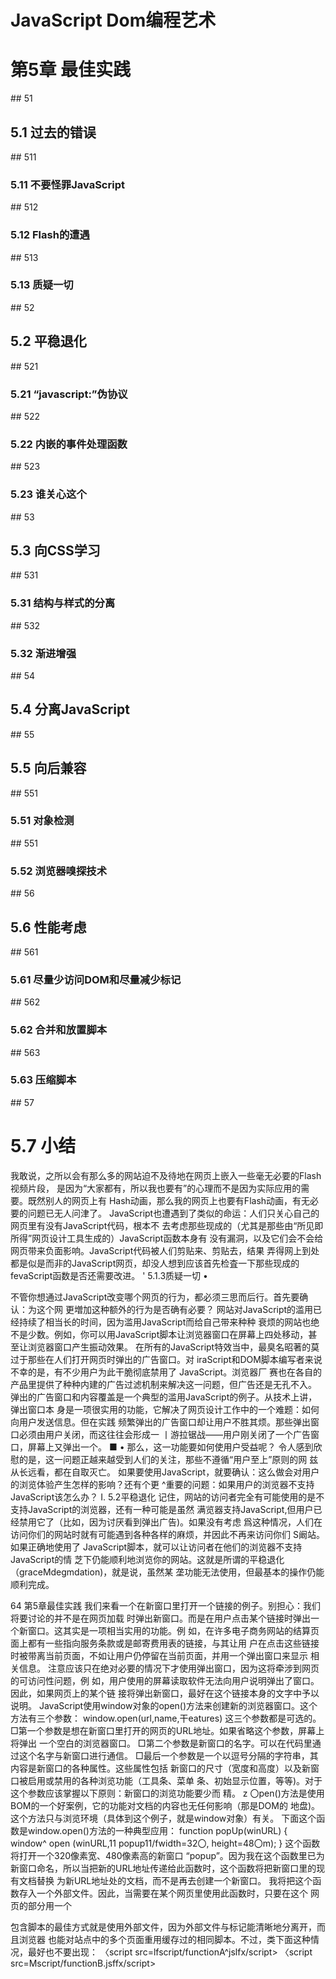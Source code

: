 # JavaScript Dom编程艺术

<h1>第5章 最佳实践</h1>
## 51
<h2>5.1 过去的错误</h2>
## 511
<h3>5.11 不要怪罪JavaScript</h3>
## 512
<h3>5.12 Flash的遭遇</h3>
## 513
<h3>5.13 质疑一切</h3>
## 52
<h2>5.2 平稳退化</h2>
## 521
<h3>5.21 “javascript:”伪协议</h3>
## 522
<h3>5.22 内嵌的事件处理函数</h3>
## 523
<h3>5.23 谁关心这个</h3>
## 53
<h2>5.3 向CSS学习</h2>
## 531
<h3>5.31 结构与样式的分离</h3>
## 532
<h3>5.32 渐进增强</h3>
## 54
<h2>5.4 分离JavaScript</h2>
## 55
<h2>5.5 向后兼容</h2>
## 551
<h3>5.51 对象检测</h3>
## 551
<h3>5.52 浏览器嗅探技术</h3>
## 56
<h2>5.6 性能考虑</h2>
## 561
<h3>5.61 尽量少访问DOM和尽量减少标记</h3>
## 562
<h3>5.62 合并和放置脚本</h3>
## 563
<h3>5.63 压缩脚本</h3>
## 57
<h1>5.7 小结</h1>


我敢说，之所以会有那么多的网站迫不及待地在网页上嵌入一些毫无必要的Flash视频片段， 是因为“大家都有，所以我也要有”的心理而不是因为实际应用的需要。既然别人的网页上有 Hash动画，那么我的网页上也要有Flash动画，有无必要的问题已无人问津了。
JavaScript也遭遇到了类似的命运：人们只关心自己的网页里有没有JavaScript代码，根本不 去考虑那些现成的（尤其是那些由“所见即所得”网页设计工具生成的）JavaScript函数本身有 没有漏洞，以及它们会不会给网页带来负面影响。JavaScript代码被人们剪贴来、剪贴去，结果 弄得网上到处都是似是而非的JavaScript网页，却没人想到应该首先检査一下那些现成的 fevaScript函数是否还需要改进。	'
5.1.3质疑一切	•



不管你想通过JavaScript改变哪个网页的行为，都必须三思而后行。首先要确认：为这个网
更増加这种额外的行为是否确有必要？
网站对JavaScript的滥用已经持续了相当长的时间，因为滥用JavaScript而给自己带来种种
衰烦的网站也绝不是少数。例如，你可以用JavaScript脚本让浏览器窗口在屏幕上四处移动，甚
至让浏览器窗口产生振动效果。
在所有的JavaScript特效当中，最臭名昭著的莫过于那些在人们打开网页时弹出的广告窗口。对
iraScript和DOM脚本编写者来说不幸的是，有不少用户为此干脆彻底禁用了 JavaScript。浏览器厂
赛也在各自的产品里提供了种种内建的广告过滤机制来解决这一问题，但广告还是无孔不入。
弹出的广告窗口和内容覆盖是一个典型的滥用JavaScript的例子。从技术上讲，弹出窗口本
身是一项很实用的功能，它解决了网页设计工作中的一个难题：如何向用户发送信息。但在实践
频繁弹出的广告窗口却让用户不胜其烦。那些弹出窗口必须由用户关闭，而这往往会形成一
丨游拉锯战——用户刚关闭了一个广告窗口，屏幕上又弹出一个。
■ •
那么，这一功能要如何使用户受益呢？
令人感到欣慰的是，这一问题正越来越受到人们的关注，那些不遵循“用户至上”原则的网
兹从长远看，都在自取灭亡。
如果要使用JavaScript，就要确认：这么做会对用户的浏览体验产生怎样的影响？还有个更 ^重要的问题：如果用户的浏览器不支持JavaScript该怎么办？
I.
5.2平稳退化
记住，网站的访问者完全有可能使用的是不支持JavaScript的浏览器，还有一种可能是虽然 满览器支持JavaScript,但用户已经禁用它了（比如，因为讨厌看到弹出广告)。如果没有考虑 爲这种情况，人们在访问你们的网站时就有可能遇到各种各样的麻烦，并因此不再来访问你们
S阚站。
如果正确地使用了 JavaScript脚本，就可以让访问者在他们的浏览器不支持JavaScript的情 芝下仍能顺利地浏览你的网站。这就是所谓的平稳退化（graceMdegmdation)，就是说，虽然某 垄功能无法使用，但最基本的操作仍能顺利完成。

64 第5章最佳实践
我们来看一个在新窗口里打开一个链接的例子。别担心：我们将要讨论的并不是在网页加载 时弹出新窗口。而是在用户点击某个链接时弹出一个新窗口。这其实是一项相当实用的功能。例 如，在许多电子商务网站的结算页面上都有一些指向服务条款或是邮寄费用表的链接，与其让用 户在点击这些链接时被带离当前页面，不如让用户仍停留在当前页面，并用一个弹出窗口来显示 相关信息。
注意应该只在绝对必要的情况下才使用弹出窗口，因为这将牵涉到网页的可访问性问题，例 如，用户使用的屏幕读取软件无法向用户说明弹出了窗口。因此，如果网页上的某个链 接将弹出新窗口，最好在这个链接本身的文字中予以说明。
JavaScript使用window对象的open()方法来创建新的浏览器窗口。这个方法有三个参数：
window.open(url,name,干eatures)
这三个参数都是可选的。
□第一个参数是想在新窗口里打开的网页的URL地址。如果省略这个参数，屏幕上将弹出 一个空白的浏览器窗口。
□第二个参数是新窗口的名字。可以在代码里通过这个名字与新窗口进行通信。
□最后一个参数是一个以逗号分隔的字符串，其内容是新窗口的各种属性。这些属性包括 新窗口的尺寸（宽度和高度）以及新窗口被启用或禁用的各种浏览功能（工具条、菜单 条、初始显示位置，等等)。对于这个参数应该掌握以下原则：新窗口的浏览功能要少而 精。	z
〇pen()方法是使用BOM的一个好案例，它的功能对文档的内容也无任何影响（那是DOM的 地盘)。这个方法只与浏览环境（具体到这个例子，就是window对象）有关。
下面这个函数是window.open()方法的一种典型应用：
function popUp(winURL) {
window^ open (winURL,11 popup11/fwidth=32〇, height=48〇m);
}
这个函数将打开一个320像素宽、480像素高的新窗口 “popup”。因为我在这个函数里已为 新窗口命名，所以当把新的URL地址传递给此函数时，这个函数将把新窗口里的现有文档替换 为新URL地址处的文档，而不是再去创建一个新窗口。
我将把这个函数存入一个外部文件。因此，当需要在某个网页里使用此函数时，只要在这个 网页的<head>部分用一个<script>标签导入那个外部文件即可。函数本身不会对网页的可访问性 产生任何影响，会影响到网页的只是：我将如何使用此函数。
调用popUp函数的一个办法是使用伪协议（pseudo-protocol)。
“javascript:” 伪协议
“真”协议用来在因特网上的计算机之间传输数据包，如HTTP协议(http://)、FTP协议(ftp://)

5.2平稳退化 65
等，伪协议则是一种非标准化的协议。“javascript:”伪协议让我们通过一个链接来调用JavaScript
祿。
下面是通过“javascript”伪协议调用popUp()函数的具体做法：
<a href=,!javascript:popUp(1 http://www^example^com/1)ju>Example</a>
g	这条语句在支持“javascript”伪协议的浏览器中运行正常，较老的浏览器则会去尝试打开那
接但失败，支持这种伪协议但禁用了 JavaScript功能的浏览器会什么也不做。
总之，在HTML文档里通过“javascript:”伪协议调用JavaScript代码的做法非常不好。
52.2内嵌的事件处理函数
我们已经在第4章的图片库脚本见识过事件处理函数的用途和用法了：把oncllck事件处理 运数作为属性嵌入<a>标签，该处理函数将在oncllck事件发生时调用图片切换函数。
这个技巧同样可以用来调用popup函数。但当在某个链接里用oncllck事件处理函数去打开 夢窗口时，这个链接的href属性似乎没有什么用处——与这个链接有关的重要信息已经都包括 £它的oncllck属性里了。这也正是我们经常会看到如下所示的链接的原因：
<a hre干onclick=MpopUp('httpr/Zwww.example• com/1);
• return false; ,r>Example<a>
因为在上面这条HTML指令里使用了 return false语句，这个链接不会真的被打开。“#”符 是一个仅供文档内部使用的链接记号（单就这条指令而言，“#”是未指向任何目标的内部链



戔;。在某些浏览器里，“#”链接指向当前文档的开头。把h「ef属性的值设置为“#”只是为了
一个空链接。实际工作全部由oncllck属性负责完成。
很遗憾，这个技巧与用“javascript”伪协议调用JavaScript代码的做法同样糟糕，因为它们
蔡不能平稳退化。如果用户已经禁用了浏览器的JavaScript功能，这样的链接将毫无用处。
5«2.3谁关心这个 *
或许你对我反复强调“平稳退化”有些不解：让那些不支持或禁用了 JavaScript功能的浏览
香也能顺利地访问你的网站真的那么重要吗？
请想象一下，有个访问者来到了你的网站，他总是在浏览Web时同时禁用图像和JavaScript。
家肯定认为如今这样的用户已非常少见，而事实也正是如此。但这个访问者非常重要。
你想象的那个用户是一个搜索机器人（searchbot)。搜索机器人是一种自动化的程序，它们
氯览Web的目的是为了把各种网页添加到捜索引擎的数据库里。各大捜索引擎都有类似的程序。
目前，只有极少数搜索机器人能够理解JavaScript代码。所以，如果你的JavaScript网页不能平
稳退化，它们在搜索引擎上的排名就可能大受损害。
具体到popUp()函数，为其中的JavaScript代码预留出退路很简单：在链接里把href属性设
置为真实存在的URL地址，让它成为一个有效的链接，如下所示：
<a href=Hhttp://www^example•com/tr
• onclick=l,popUp(,http://www.exaniple^cornl; return false;,f>Example</a>

66 第5章最佳实践
因为URL地址出现了两次，上面这些代码显得有点冗长，但我们可以利用JavaScript语言把 它改写得简明一些。this可以用来代表任何一种当前元素，所以可以用this和getAttrlbuteO方 法提取出h「ef属性的值，如下所示：
<a href="http://www,examplK；om/’’
• onclick="popUp(this.getAttribute(rhref'); return false;”>Example</a>
老实说，上面这条语句没有精简多少。当前链接的h「ef属性还有一个更简明的引用办法 	使用由DOM提供的tlri s. href属性：
<a href=n http ://www* example •corn/11
^ onclick=npopUp(this.href; return false;f,>Example</a>
不管采用哪种方法，重要的是href属性现在已经有了合法的值。与h「ef= "javascript: •••" 或href ="#"相比，这几种变体的效果要好得多。
所以，在把href属性设置为真实存在的URL地址后，即使JavaScript已被禁用（或遇到了 捜索机)，这个链接也是可用的。虽然这个链接在功能上打了点儿折扣（因为它没有打开一个新 窗口），但它并没有彻底失效。这是一个经典的“平稳退化”的例子。
在本书此前介绍的所有技巧当中，这个技巧是最有用的，但它还有改进的余地。这个技巧 最明显的不足是：每当需要打开新窗口时，就不得不把一些JavaScript代码嵌入标记文档中。如 果能把包括事件处理函数在内的所有JavaScript代码全都放在外部文件里，这个技巧将更加完 善。
5.3向CSS学习
此前，我曾以JavaScript和Flash为例，对技术会因为在诞生初期被人们滥用而造成恶劣后 果的问题进行了讨论。我们可以从过去的失误里学到很多东西。
不过，还有一些技术是从一开始就被人们小心谨慎地使用着的。我们可以从它们那里学到更 多的东西。
5.3.1结构与样式的分离
CSS (层叠样式表）是一项了不起的技术。CSS可以让人们对网站设计工作中的各个方面做 出严格细致的控制。表面上看，CSS技术并无新内容，CSS能做到的用<table^fl<font^标签也 可以做到。CSS技术的最大优点是，它能够帮助你将Web文档的内容结构（标记）和版面设计 (样式）分离开来。
我们经常会遇到一些几乎每个元素都带有style属性的Web文档，而这是CSS技术最缺乏 效率的用法之一。真正能从CSS技术获益的方法，是把样式全部转移到外部文件中去。
与JavaScript和Flash相比，CSS的“出生”日期要晚得多。或许是已经从滥用JavaScript和 Flash的后果中吸取了教训的缘故，网页设计人员一开始使用CSS时就采用了一种深思熟虑、渐 进增强的态度。
把文档的结构和样式分为两部分的CSS技术给每个人都带来了方便。如果你的工作是编写

5.3 向CSS学习 67



的内容，现在只要集中精力把文档的内容正确地标记出来就行了，用不着再与充斥着<able> .^f〇nt>等标签的模板打交道，也就用不着再担心会把文档的版面设计弄得一团糟。如果你的工 修是设计网页的版面，现在只要集中精力把诸如颜色、字体和位置等在一些外部文件里设置妥当 盏行了，而无需再接触文档，最多只需要添加些类或是Id属性。
作为CSS技术的突出优点，文档结构与文档样式的分离可以确保网页都能平稳退化。具备 C5S支持的浏览器固然可以把网页呈现得美仑美奂，不支持或禁用了 CSS功能的浏览器同样可 网页的内容按照正确的结构显示出来。
按这种原则使用JavaScript时，我们可以从CSS身上借鉴到很多东西。
&3.2渐进增强
在网页设计人员当中流传着这样一句格言：“内容就是一切”。如果没有内容，创建网站还有
I用？
话虽如此，也不能简单地把原始内容发布到网上，而不加任何描述。内容需要用HTML或 TML之类的标记语言来描述。在创建网站的时候，给内容加上正确的HTML标记是第一个步 或许也是最重要的步骤。我们可以修正那句格言为“标记良好的内容就是一切”。
只有正确地使用标记语言才能对内容做出准确的描述。各种标记负责提供诸如“这是列表 獲\ “这是文本段落”之类的信息。如果不使用<11>、<P>之类的标签，我们就很难把它们区分
在给内容加上各种标记后，就可以使用各种CSS指令控制内容的显示效果。CSS指令构成 了一个表示层。这个表示层就像是一张透明的彩色薄膜，可以包裹到文档的结构上，使文档的内 容呈现出各种色彩。但即使去掉这个表示层，文档的内容也依然可以访问（只是缺乏色彩而已)。 所谓“渐进增强”就是用一些额外的信息层去包裹原始数据。按照“渐进增强”原则创建出 网页几乎（如果不是“全部”的话）都符合“平稳退化”原则。
类似于CSS，JavaScript和DOM提供的所有功能也应该构成一个额外的指令层。CSS代码负 衰提供关于“表示”的信息，JavaScript代码负责提供关于“行为”的信息。行为层的应用方式
与表不层一样。
要想获得最佳的“表示”效果，就应该把CSS代码从HTML文档里分离出来放在一些外部 文件里。像下面这样把CSS代码混杂在HTML文档里也不是不可以，但这种做法弊大于利：
<p style=Mfont-weight: bold; color: red;"> Be careful!.
</p>	、
更值得推荐的办法是，先把样式信息存入一个外部文件，再在文档的head部分用<11nk>标签 妄调用这个文件：
•warning { font-weight: bold;

68	第5章最佳实践
cl ass属性是样式与文档内容之间的联结纽带：
<p class=,lwarning,t>
Be careful!
</p>
这显然更容易阅读和理解，而且样式信息也更容易修改了。例如，假设你在100个文档里使 用了 warning类来排版各种警告信息，而现在想统一改变那些警告信息的显示效果，比如把它们 的颜色都从红色改为蓝色。那么，如果你已经把它们的表示层和结构分开了，就可以很容易地修 改样式了。
•warning { font-weight: bold; color: blue;
>
如果把这个样式混杂在那i〇〇个文档里，则不得不进行大量的“搜索并替换”操作。
显然，把CSS代码从HTML文档里分离出来可以让CSS工作得最好。这个适用于CSS表示 层的结论同样适用于JavaScript行为层。
5_4 分离 JavaScript
你此前见到的JavaScript代码都已经与HTML文档分得很开了。负责实际完成各项任务的 JavaScript函数都已存入外部文件，问题出现在内嵌的事件处理函数中。
类似于使用style属性，在HTML文档里使用诸如oncllck之类的属性也是一种既没有效率 又容易引发问题的做法。如果我们用一个“挂钩”、，就像CSS机制中的class或Id属性那样，把 JavaScript代码调用行为与HTML文档的结构和内容分离开，网页就会健壮得多。那么，可否用 下面这条语句来表明“当这个链接被点击时，它将调用popUpO函数”的意思呢？
<a href-Mhttp://www•example•com/n class=,,popup,l>Example</a>
我很高兴告诉大家：完全可以这样做。JavaScript语言不要求事件必须在HTML文档里处理， 我们可以在外部JavaScript文件里把一个事件添加到HTML文档中的某个元素上：
element.event = action...
关键是怎样才能把应该获得这个事件的元素确定下来。这个问题可以利用class或Id属性 来解决。
如果想把一个事件添加到某个带有特定Id属性的元素上，用getElementByld就可以解决问题:
getElementByld(id).event = action
如果事情涉及多个元素，我们可以用getElementsByTagName和getAttribute把事件添加到有 着特定属性的一组元素上。
具体步骤如下所示。
把文档里的所有链接全放入一个数组里。
遍历数组。
如果某个链接的cl ass属性等于popup，就表示这个链接在被点击时应该调用popUpO函数。

5.4 分离 JavaScript 69
人把这个链接的href属性值传递给popUp()函数；
B.取消这个链接的默认行为，不让这个链接把访问者带离当前窗口。 面是实现上述步骤的JavaScript代码：
var links = document.getElementsByTagName(Mafl); for (var i=0; i<links*length; i++) { if (links[i].getAttribute(Mclass!f) == npopupH) { links[i]^onclick = function() { popUp(this^getAttribute(,!hrefrt)); return false:
以上代码将把调用popUpO函数的oncli'ck事件添加到有关的链接上。只要把它们存入一个外
JavaScript文件，就等于是把这些操作从HTML文档里分离出来了。而这就是“分离JavaScript”
义。
还有个问题需要解决：如果把这段代码存入外部JavaScript文件，它们将无法正常运行。因
段代码的第一行是：
var links = document^getElementsByTagName(,laM);
这条语句将在JavaScript文件被加载时立刻执行。如果JavaScript文件是从HTML文档的
w分用<sc「1pt>标签调用的，它将在HTML文档之前加载到浏览器里。同样，如果<sc「1pt>
位于文档底部</body>之前，就不能保证哪个文件最先结束加载（浏览器可能一次加载多个)。
运为脚本加载时文档可能不完整，所以模型也不完整。没有完整的DOM, getElementsByTagName
等方法就不能正常工作。
必须让这些代码在HTML文档全部加载到浏览器之后马上开始执行。还好，HTML文档全 奪 加载完毕时将触发一个事件，这个事件有它自己的事件处理函数。
文档将被加载到一个浏览器窗口里，document对象又是window对象的一个属性。当window 诗象触发onload事件时，document对象已经存在。
我将把我的JavaScript代码打包在prepareLInks函数里，并把这个函数添加到window对象的 7]oad事件上去。这样一来，DOM就可以正常工作了：

window.onload = prepareLinks;
function prepareLinks() {
var links = document•getElementsByTagName(tlan);
for (var i=〇; i<links^length; i++) {
if (links[i]^getAttribute(HclassH)
links[i]•onclick = function() {
popUp(this^getAttribute(l,href,1));
return false;

"popup”） {
别忘记把popup函数也保存到那个外部JavaScript文件里去:

70 第5章最佳实践
function popUp(winURL) {
window^open(winURL/,popup,f/lwidth=320,height=480n);
这是一个非常简单的例子，但它演示了怎样才能成功地把行为与结构分离开来。在第6章， 我还会介绍几种可以在文档加载时把事件添到元素上去的巧妙办法。	.
5.5向后兼容
正如前面反复强调的那样，你的网站的访问者很可能未启用JavaScript功能。此外，不同的 浏览器对JavaScript的支持程度也不一样。绝大多数浏览器都能或多或少地支持JavaScript，而绝 大多数现代的浏览器对DOM的支持都非常不错。但比较古老的浏览器却很可能无法理解DOM 提供的方法和属性。因此，即使某位用户在访问你的网站时使用的是支持JavaScript的浏览器， 某些脚本也不一定能正常工作。
5.5.1对象检测
针对这一问题的最简单的解决方案是，检测浏览器对JavaScript的支持程度。这有点儿像游 乐园里的警告牌：“你必须达到这一身高才能参与这项游乐活动”。换句话说，需要在D0M脚本 里表达出下面这个含义：“你必须理解这么多的JavaScript语言才能执行这些语句”。
这个解决方案很容易实现：只要把某个方法打包在一个If语句里，就可以根据这条If语句 的条件表达式的求值结果是true (这个方法存在）还是false (这个方法不存在）来决定应该采 取怎样的行动。这种检测称为对象检测（objectdetecticm)。第2章介绍过，几乎所有的东西（包 括各种方法在内)都可以被当做对象来对待，而这意味着我们可以容易地把不支持某个特定D0M 方法的浏览器检测出来：
if (method) { statements
}
例如，如果有一个使用了 getElementByldO方法的函数，就可以在调用getElementByldO方法 之前先检査用户所使用的浏览器是否支持这个方法。在使用对象检测时，一定要删掉方法名后面 的圆括号，如果不删掉，测试的将是方法的结果，无论方法是否存在。
function myFunction() { if (documentsgetElementByld) { statements using getElementByld
}
>
因此，如果某个浏览器不支持getElementByldO方法，它就永远也不会执行使用此方法的语句。
这个解决方案的唯一不足是，如此编写出来的函数会增加一对花括号。如果需要在函数里检 测多个D0M方法和/或属性是否存在，这个函数中最重要的语句就会被深埋在一层又一层的花括 号里。而这样的代码往往很难阅读和理解。
把测试条件改为“如果你不理解这个方法，请离开”则更简单。
为了把测试条件从“如果你理解……”改为“如果你不理解……”，需要使用“逻辑非”操

5.5 向后兼容	71
?，这个操作符在JavaScript语言里表示为一个惊叹号：
if (!method)
測试条件中的“……请离开”可以用一条「eturn语句来实现。因为这相当于中途退出函数， 址它返回布尔值false比较贴切。用来测试getElementByld是否存在的语句如下所示：
if (IgetElementByld) { return false;
因为花括号部分只有「eturn false —条语句，我们可以把它简写成一行：
if (IgetElementByld) return false;
如果需要测试多个方法或属性是否存在，可以用“逻辑或”操作符将其合并，这个操作符在 pfe%BScript语言里表示为两个竖线符号。如下所示：
if (IgetElementByld || IgetElementsByTagName) return false;
如果这是游乐园里的一块警告牌的话，它的意思是“如果你不理解getElementByld和 ^ElementsByTagName，你就不能参与这项游乐活动”。
现在，我将按照这一思路，在用来把oncllck事件添加到链接上去的网页加载脚本里插入一 条if语句。那个脚本里使用了 getElementsB/TagName，所以需要插入一条If语句去检査浏览器是 否理解这个方法：
window^onload = function() { if (!document•getElementsByTagName) return false; var Inks = document•getElementsByTagName(lfalf); for (var i=〇; i<lnks^length; i++) { if (lnks[i].getAttribute("class") == "popup") { lnks[i]^onclick = function() { popUp(this,getAttribute("href")); return false;
虽然只是一条简单的if语句，但它可以确保那些/古老的”浏览器不会因为我的脚本代码 齑出问题。这么做是为了让脚本有良好的向后兼容性。为我在给网页添加各有关行为时始终遵 循了 “渐进增强”的原则，所以可以确切地知道我添加的那些都能平稳退化，我的网页在那些“古 老的”浏览器里也能正常浏览。那些只支持一部分JavaScript功能但不支持DOM的浏览器仍可 以访问我的网页的内容。
5.5.2浏览器嗅探技术
在JavaScript脚本代码里，在使用某个特定的方法或属性之前，先测试它是否真实存在是确 保向后兼容性最安全和最可信的办法，但它并不是唯一的办法。在浏览器市场群雄逐鹿的那个年 代，一种称为浏览器嗅探（browsersniffimg)的技术曾经非常流行。
“浏览器嗅探”指通过提取浏览器供应商提供的信息来解决向后兼容问题。从理论上讲，可

72	第5章最佳实践
以通过JavaScript代码检索关于浏览器品牌和版本的信息，这些信息可以用来改善JavaScript脚 本代码的向后兼容性，但这是一种风险非常大的技术。
首先，浏览器有时会“撒谎”。因为历史原因，有些浏览器会把自己报告为另外一种浏览器， 还有一些浏览器允许用户任意修改这些信息。
其次，为了适用于多种不同的浏览器，浏览器嗅探脚本会变得越来越复杂。如果想让浏览器 嗅探脚本能够跨平台工作，就必须测试所有可能出现的供应商和版本号组合。这是^个无穷尽的 任务，测试的组合情况越多，代码就越复杂和冗长。
最后，许多浏览器嗅探脚本在进行这类测试时要求浏览器的版本号必须得到精确的匹配。因 此，每当市场上出现新版本时，就不得不修改这些脚本。
令人感到欣慰的是，充满着风险的浏览器嗅探技术正在被更简单也更健壮的对象检测技术所 取代。
5.6性能考虑
很多人都会忽视脚本对Web应用整体性能的影响。为保证应用流畅地运行，在为文档编写 和应用脚本时，需要注意一些问题。
5.6.1尽量少访问DOM和尽量减少标记
访问DOM的方式对脚本性能会产生非常大的影响。以下面代码为例：
i千（doamient.getElementsByTagMame(’ra").length > 0) { var links = document•getElementsByTagName(Hafr); for (var i=0; i<links-length; i++) {
//对每个链接做点处理
搞清楚这段代码要干什么，自然就会明白问题在哪里了。首先，它取得了所有<a>元素，然 后检査它们的个数是不是大于〇:
if (document.getElementsByTagMame(na").length > 0) {
然后，如果大于〇,它会再次取得^有<a>元素，循环遍历这些元素并应用某些操作：
var links = documentsgetElementsByTagName(,*a11); for (var i=0; iclinks•length; i++) {
虽然这段代码可以运行，但它不能保持最优的性能。不管什么时候，只要是查询DOM中的 某些元素，浏览器都会搜索整个DOM树，从中査找可能匹配的元素。这段代码居然使用了两次 getElementsByTagName方法去执行相同的操作，浪费了一次搜索。更好的办法是把第一次捜索的结 果保存在一个变量中，然后在循环里重用该结果，比如：
var links = document•getEleir)entsByTagName(Hatl); if (links.length > 0) {
for (var i=〇; i<links•length; i++) {	'
//对每个链接做点处理

5.6性能考虑 73
这样一来，代码功能没有变，但捜索DO。的次数由两次降低到了一次。
前面例子中的问题还比较容易发现。要是你有多个函数重复做同一件事，恐怕就不太好发现 了。比如，要是有一个函数检査每个链接中的popup类，而另外一个函数检查每个链接中的hover 类，那么同样也会造成捜索浪费。在多个函数都会取得一组类似元素的情况下，可以考虑重构代 码，把搜索结果保存在一个全局变量里，或者把一组元素直接以参数形式传递给函数。
另一个需要注意的地方，就是要尽量减少文档中的标记数量。过多不必要的元素只会增加 DOM树的规模，进而增加遍历DOM树以查找特定元素的时间。
5.6_2合并和放置脚本
本书中的多数示例都使用外部脚本文件，在文档中通S<scr1pt>元素把它们包含进来，如下
<script rc=flscript/function^jsfl></script>
包含脚本的最佳方式就是使用外部文件，因为外部文件与标记能清晰地分离开，而且浏览器 也能对站点中的多个页面重用缓存过的相同脚本。不过，类下面这种情况，最好也不要出现：
〈script src=lfscript/functionA^jslfx/script>
〈script src=Mscript/functionB.jsffx/script>
<script src=l!script/functionC^jsffx/script>
<script src=Mscript/functionD*jsnx/script>
推荐的做法是把 functlonA.js、functlonB.js、functlonC.js 和I functlonD.js 合并到一个脚本 文件中。这样，就可以减少载页面时发送的请求数量。而减少请求数量通常都是在性能优化时 首先要考虑的。
脚本在标记中的位置对页面的初次加载时间也有很大影响。传统上，我们都把脚本放在文档 的<head>区域，这种放置方法有一个问题。位于<head>块中的脚本会导致浏览器无法并行加载其 他文件（如图像或其他脚本)。一般来说，根据HTTP规范，浏览器每次从同一个域名中最多只 能同时下载两个文件。而在下载_本期间，浏览器不会下载其他任何文件，即使是来自不同域名 的文件也不会下载，所有其他资源都要等脚本加载完毕后才能下载。
按照本章前面讨论的渐进增强和分离JavaScript观点，把<scr1pt>标签放到别的地方并不是 问题。把所W<scr1pt>标签都放到文档的末尾，</body^记之前，就可以让页面变得更快。即使 这样，在载脚本时，window对象的load事件依然可以执行对文档进行的各种操作。
5.6.3压缩脚本
在写完了脚本，做了优化，而且也将它放到文档中的适当位置之后，还有一件事可以加快力卩 载速度：压缩脚本文件。
所谓压缩脚本，指的是把脚本文件中不必要的字节，如空格和注释，统统删除，从而达到“压 缩”文件的目的。好在，有很多工具都可以替你来做这件事。有的精简程序甚至会重写你的部分 代码，使用更短的变量名，从而减少整体文件大小。
比如，.假设你有如下代码：

74 第5章最佳实践
function showPic(whichpic) {
//取得图片的href属性
var source = whichpic.getAttribute(nhreftf);
//取得占位符
var placeholder = document.getElementById(llplaceholder,t);
//更新占位符
placeholder. setAttribute(f<srcHJ source);
//使用图像的title属性更新文本描述
var text = whichpic.getAttribute(ntitlen);
var description = document"description");
压缩之后的代码就会变成下面这样：
function showPic(a){var b=a• getAttribute(11 href!|);document.get •ElementById("placeholder").setAttribute("src",G);a.getAttribute ^ (Mtitlen);document•getElementById(11 description1')};
精简后的代码虽然不容易看懂，却能大幅减少文件大小。多数情况下，你应该有两个版本， 、一个是工作副本，可以修改代码并添加注释；另一个是精简副本，用于放在站点上。通常，为了 与非精简版本区分开，最好在精简副本的文件名中加上min字样：
<script src=,,scripts/scriptName^min.js,fx/script>	,
下面是推荐给读者的几个有代表性的代码压缩工具：
□ Douglas Crockford 的 JSMin (

http://www.crockford.com/javascript/jsmirLhtml); a 雅虎的 YUI Compressor (

http://devdoper.yahoo.com/yui/compressor); a	Closure Compiler (

http://closure-compiler.appspot.com/home) 〇
这些工具都有选项，可以在必要时用来最大程度地压缩文件。
5.7小结
本章介绍了一些与DOM脚本编程工作有关的概念和实践，它们是：
口平稳退化 。分离 JavaScript 口向后兼容 口性能考虑
在学习和使用Flash和CSS等其他一些技术时获得的经验可以帮助我们用好JavaScript。只 有勤于思考、善于借鉴，才能编写出高品质的脚本。



